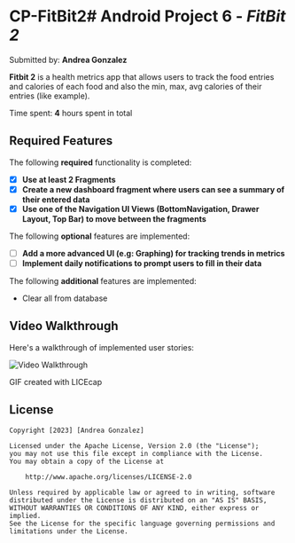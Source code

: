 # CP-FitBit2# Android Project 6 - *FitBit 2*

Submitted by: **Andrea Gonzalez**

**Fitbit 2** is a health metrics app that allows users to track the food entries and calories of each food and also the min, max, avg calories of their entries (like example). 

Time spent: **4** hours spent in total

## Required Features

The following **required** functionality is completed:

- [X] **Use at least 2 Fragments**
- [X] **Create a new dashboard fragment where users can see a summary of their entered data**
- [X] **Use one of the Navigation UI Views (BottomNavigation, Drawer Layout, Top Bar) to move between the fragments**

The following **optional** features are implemented:

- [ ] **Add a more advanced UI (e.g: Graphing) for tracking trends in metrics**
- [ ] **Implement daily notifications to prompt users to fill in their data**

The following **additional** features are implemented:
- Clear all from database

## Video Walkthrough

Here's a walkthrough of implemented user stories:

<img src='https://i.imgur.com/KYk5GPC.gif' title='Video Walkthrough' width='' alt='Video Walkthrough' />

<!-- Replace this with whatever GIF tool you used! -->
GIF created with LICEcap

## License

    Copyright [2023] [Andrea Gonzalez]

    Licensed under the Apache License, Version 2.0 (the "License");
    you may not use this file except in compliance with the License.
    You may obtain a copy of the License at

        http://www.apache.org/licenses/LICENSE-2.0

    Unless required by applicable law or agreed to in writing, software
    distributed under the License is distributed on an "AS IS" BASIS,
    WITHOUT WARRANTIES OR CONDITIONS OF ANY KIND, either express or implied.
    See the License for the specific language governing permissions and
    limitations under the License.
